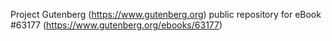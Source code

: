 Project Gutenberg (https://www.gutenberg.org) public repository for eBook #63177 (https://www.gutenberg.org/ebooks/63177)
